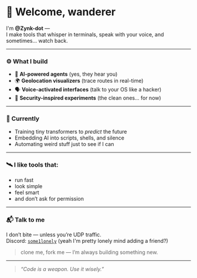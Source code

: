 # 👋 Welcome, wanderer

I'm **@Zynk-dot** —  
I make tools that whisper in terminals, speak with your voice, and sometimes… watch back.  

---

### ⚙️ What I build
- 🧠 **AI-powered agents** (yes, they hear you)
- 🌍 **Geolocation visualizers** (trace routes in real-time)
- 🗣️ **Voice-activated interfaces** (talk to your OS like a hacker)
- 🔐 **Security-inspired experiments** (the clean ones… for now)

---

### 🌱 Currently
- Training tiny transformers to *predict* the future  
- Embedding AI into scripts, shells, and silence  
- Automating weird stuff just to see if I can  

---

### 🛰️ I like tools that:
- run fast  
- look simple  
- feel smart  
- and don’t ask for permission  

---

### 📬 Talk to me
I don’t bite — unless you’re UDP traffic.  
Discord: [`some1lonely`](https://discord.com/users/some1lonely)  (yeah I'm pretty lonely mind adding a friend?)
> clone me, fork me — I’m always building something new.

---

> _“Code is a weapon. Use it wisely.”_
